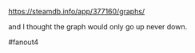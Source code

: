https://steamdb.info/app/377160/graphs/

and I thought the graph would only go up never down.

#fanout4